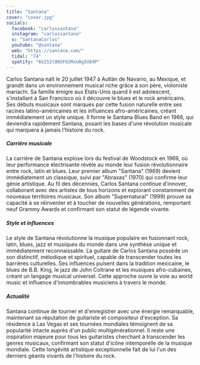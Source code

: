 ```yaml
---
title: "Santana"
cover: "cover.jpg"
socials:
  facebook: "carlossantana"
  instagram: "carlossantana"
  x: "SantanaCarlos"
  youtube: "@santana"
  web: "https://santana.com/"
  tidal: "74"
  spotify: "6GI52t8N5F02MxU0g5U69P"
---
```


Carlos Santana naît le 20 juillet 1947 à Autlán de Navarro, au Mexique, et grandit dans un environnement musical riche
grâce à son père, violoniste mariachi. Sa famille émigre aux États-Unis quand il est adolescent, s'installant à San
Francisco où il découvre le blues et le rock américains. Ses débuts musicaux sont marqués par cette fusion naturelle
entre ses racines latino-américaines et les influences afro-américaines, créant immédiatement un style unique. Il forme
le Santana Blues Band en 1966, qui deviendra rapidement Santana, posant les bases d'une révolution musicale qui marquera
à jamais l'histoire du rock.

##### Carrière musicale

La carrière de Santana explose lors du festival de Woodstock en 1969, où leur performance électrisante révèle au monde
leur fusion révolutionnaire entre rock, latin et blues. Leur premier album "Santana" (1969) devient immédiatement un
classique, suivi par "Abraxas" (1970) qui confirme leur génie artistique. Au fil des décennies, Carlos Santana continue
d'innover, collaborant avec des artistes de tous horizons et explorant constamment de nouveaux territoires musicaux. Son
album "Supernatural" (1999) prouve sa capacité à se réinventer et à toucher de nouvelles générations, remportant neuf
Grammy Awards et confirmant son statut de légende vivante.

##### Style et influences

Le style de Santana révolutionne la musique populaire en fusionnant rock, latin, blues, jazz et musiques du monde dans
une synthèse unique et immédiatement reconnaissable. La guitare de Carlos Santana possède un son distinctif, mélodique
et spirituel, capable de transcender toutes les barrières culturelles. Ses influences puisent dans la tradition
mexicaine, le blues de B.B. King, le jazz de John Coltrane et les musiques afro-cubaines, créant un langage musical
universel. Cette approche ouvre la voie au world music et influence d'innombrables musiciens à travers le monde.

##### Actualité

Santana continue de tourner et d'enregistrer avec une énergie remarquable, maintenant sa réputation de guitariste et
compositeur d'exception. Sa résidence à Las Vegas et ses tournées mondiales témoignent de sa popularité intacte auprès
d'un public multigénérationnel. Il reste une inspiration majeure pour tous les guitaristes cherchant à transcender les
genres musicaux, confirmant son statut d'icône intemporelle de la musique mondiale. Cette longévité artistique
exceptionnelle fait de lui l'un des derniers géants vivants de l'histoire du rock.
